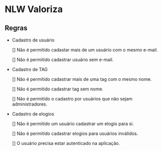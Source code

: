 # NLW Valoriza

## Regras
- Cadastro de usuário

    [] Não é permitido cadastar mais de um usuário com o mesmo e-mail.

    [] Não é permitido cadastrar usuário sem e-mail.

- Cadastro de TAG

    [] Não é permitido cadastrar mais de uma tag com o mesmo nome.

    [] Não é permitido cadastrar tag sem nome.

    [] Não é permitido o cadastro por usuários que não sejam administradores.

- Cadastro de elogios

    [] Não é permitido um usuário cadastrar um elogio para si.

    [] Não é permitido cadastrar elogios para usuários inválidos.

    [] O usuário precisa estar autenticado na aplicação.